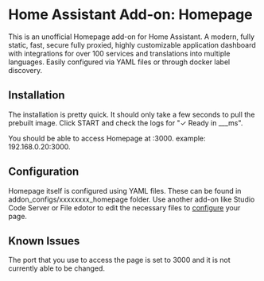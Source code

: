 # Home Assistant Add-on: Homepage
This is an unofficial Homepage add-on for Home Assistant. A modern, fully static, fast, secure fully proxied, highly customizable application dashboard with integrations for over 100 services and translations into multiple languages. Easily configured via YAML files or through docker label discovery.

## Installation
The installation is pretty quick. It should only take a few seconds to pull the prebuilt image.
Click START and check the logs for "✓ Ready in ___ms". 

You should be able to access Homepage at <your home assistnat IP>:3000. example: 192.168.0.20:3000.

## Configuration
Homepage itself is configured using YAML files. These can be found in addon_configs/xxxxxxxx_homepage folder. Use another add-on like Studio Code Server or File edotor to edit the necessary files to [configure](https://gethomepage.dev/configs/) your page.

## Known Issues
The port that you use to access the page is set to 3000 and it is not currently able to be changed.
